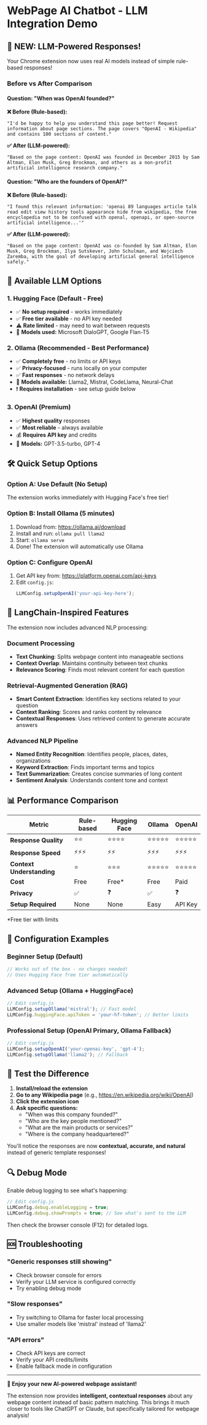 # WebPage AI Chatbot - LLM Integration Demo

## 🚀 **NEW: LLM-Powered Responses!**

Your Chrome extension now uses real AI models instead of simple rule-based responses!

### Before vs After Comparison

#### **Question:** "When was OpenAI founded?"

**❌ Before (Rule-based):**
```
"I'd be happy to help you understand this page better! Request information about page sections. The page covers "OpenAI - Wikipedia" and contains 100 sections of content."
```

**✅ After (LLM-powered):**
```
"Based on the page content: OpenAI was founded in December 2015 by Sam Altman, Elon Musk, Greg Brockman, and others as a non-profit artificial intelligence research company."
```

#### **Question:** "Who are the founders of OpenAI?"

**❌ Before (Rule-based):**
```
"I found this relevant information: 'openai 89 languages article talk read edit view history tools appearance hide from wikipedia, the free encyclopedia not to be confused with openal, openapi, or open-source artificial intelligence...'"
```

**✅ After (LLM-powered):**
```
"Based on the page content: OpenAI was co-founded by Sam Altman, Elon Musk, Greg Brockman, Ilya Sutskever, John Schulman, and Wojciech Zaremba, with the goal of developing artificial general intelligence safely."
```

## 🧠 **Available LLM Options**

### 1. **Hugging Face (Default - Free)**
- ✅ **No setup required** - works immediately
- ✅ **Free tier available** - no API key needed
- ⚠️ **Rate limited** - may need to wait between requests
- 🔧 **Models used:** Microsoft DialoGPT, Google Flan-T5

### 2. **Ollama (Recommended - Best Performance)**
- ✅ **Completely free** - no limits or API keys
- ✅ **Privacy-focused** - runs locally on your computer
- ✅ **Fast responses** - no network delays
- 🔧 **Models available:** Llama2, Mistral, CodeLlama, Neural-Chat
- ❗ **Requires installation** - see setup guide below

### 3. **OpenAI (Premium)**
- ✅ **Highest quality** responses
- ✅ **Most reliable** - always available
- 💰 **Requires API key** and credits
- 🔧 **Models:** GPT-3.5-turbo, GPT-4

## 🛠️ **Quick Setup Options**

### Option A: Use Default (No Setup)
The extension works immediately with Hugging Face's free tier!

### Option B: Install Ollama (5 minutes)
1. Download from: https://ollama.ai/download
2. Install and run: `ollama pull llama2`
3. Start: `ollama serve`
4. Done! The extension will automatically use Ollama

### Option C: Configure OpenAI
1. Get API key from: https://platform.openai.com/api-keys
2. Edit `config.js`:
   ```javascript
   LLMConfig.setupOpenAI('your-api-key-here');
   ```

## 🎯 **LangChain-Inspired Features**

The extension now includes advanced NLP processing:

### **Document Processing**
- **Text Chunking**: Splits webpage content into manageable sections
- **Context Overlap**: Maintains continuity between text chunks
- **Relevance Scoring**: Finds most relevant content for each question

### **Retrieval-Augmented Generation (RAG)**
- **Smart Content Extraction**: Identifies key sections related to your question
- **Context Ranking**: Scores and ranks content by relevance
- **Contextual Responses**: Uses retrieved content to generate accurate answers

### **Advanced NLP Pipeline**
- **Named Entity Recognition**: Identifies people, places, dates, organizations
- **Keyword Extraction**: Finds important terms and topics
- **Text Summarization**: Creates concise summaries of long content
- **Sentiment Analysis**: Understands content tone and context

## 📊 **Performance Comparison**

| Metric | Rule-based | Hugging Face | Ollama | OpenAI |
|--------|------------|--------------|--------|--------|
| **Response Quality** | ⭐⭐ | ⭐⭐⭐⭐ | ⭐⭐⭐⭐⭐ | ⭐⭐⭐⭐⭐ |
| **Response Speed** | ⚡⚡⚡ | ⚡⚡ | ⚡⚡⚡ | ⚡⚡⚡ |
| **Context Understanding** | ⭐ | ⭐⭐⭐ | ⭐⭐⭐⭐⭐ | ⭐⭐⭐⭐⭐ |
| **Cost** | Free | Free* | Free | Paid |
| **Privacy** | ✅ | ❓ | ✅ | ❓ |
| **Setup Required** | None | None | Easy | API Key |

*Free tier with limits

## 🔧 **Configuration Examples**

### Beginner Setup (Default)
```javascript
// Works out of the box - no changes needed!
// Uses Hugging Face free tier automatically
```

### Advanced Setup (Ollama + HuggingFace)
```javascript
// Edit config.js
LLMConfig.setupOllama('mistral'); // Fast model
LLMConfig.huggingFace.apiToken = 'your-hf-token'; // Better limits
```

### Professional Setup (OpenAI Primary, Ollama Fallback)
```javascript
// Edit config.js
LLMConfig.setupOpenAI('your-openai-key', 'gpt-4');
LLMConfig.setupOllama('llama2'); // Fallback
```

## 🧪 **Test the Difference**

1. **Install/reload the extension**
2. **Go to any Wikipedia page** (e.g., https://en.wikipedia.org/wiki/OpenAI)
3. **Click the extension icon**
4. **Ask specific questions:**
   - "When was this company founded?"
   - "Who are the key people mentioned?"
   - "What are the main products or services?"
   - "Where is the company headquartered?"

You'll notice the responses are now **contextual, accurate, and natural** instead of generic template responses!

## 🔍 **Debug Mode**

Enable debug logging to see what's happening:

```javascript
// Edit config.js
LLMConfig.debug.enableLogging = true;
LLMConfig.debug.showPrompts = true; // See what's sent to the LLM
```

Then check the browser console (F12) for detailed logs.

## 🆘 **Troubleshooting**

### "Generic responses still showing"
- Check browser console for errors
- Verify your LLM service is configured correctly
- Try enabling debug mode

### "Slow responses"
- Try switching to Ollama for faster local processing
- Use smaller models like 'mistral' instead of 'llama2'

### "API errors"
- Check API keys are correct
- Verify your API credits/limits
- Enable fallback mode in configuration

---

**🎉 Enjoy your new AI-powered webpage assistant!**

The extension now provides **intelligent, contextual responses** about any webpage content instead of basic pattern matching. This brings it much closer to tools like ChatGPT or Claude, but specifically tailored for webpage analysis!
